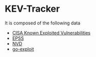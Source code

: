 # KEV-Tracker

 It is composed of the following data
 - [CISA Known Exploited Vulnerabilities](https://www.cisa.gov/known-exploited-vulnerabilities-catalog)
 - [EPSS](https://www.first.org/epss/)
 - [NVD](https://nvd.nist.gov/)
 - [go-exploit](https://github.com/vulsio/go-exploitdb)
